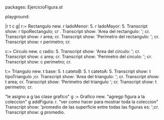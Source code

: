 packages: EjercicioFigura.st

playground:

|r t c g|
r:= Rectangulo  new.
r ladoMenor: 5.
r ladoMayor: 5.
Transcript show: r tipoRectangulo; cr .
Transcript show: 'Area del rectangulo: '; cr.
Transcript show: r area; cr.
Transcript show: 'Perimetro del rectangulo: '; cr.
Transcript show: r perimetro; cr.

c:= Circulo new.
c radio: 5.
Transcript show: 'Area del circulo: '; cr.
Transcript show: c area; cr.
Transcript show: 'Perimetro del circulo: '; cr.
Transcript show: c perimetro; cr.

t:= Triangulo new.
t base: 5.
t catetoB: 5.
t catetoA: 5.
Transcript show: t tipoTriangulo ;cr.
Transcript show: 'Area del triangulo: '; cr.
Transcript show: t area; cr.
Transcript show: 'Perimetro del triangulo '; cr.
Transcript show: t perimetro; cr.

"le asigno a g las clase grafico"
g := Grafico new.
"agregp figura a la coleccion"
g addFigura: r.
"ver como hacer para mostrar toda la coleccion"
Transcript show: 'promedio de las superficie entre todas las figuras es: ';cr.
Transcript show: g promedio.
